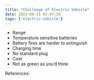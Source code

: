 ```yaml
---
title: "Challenge of Electric Vehicle"
date: 2022-08-31 07:47:30
tags: ['electric-vehicle']
---
```


- Range
- Temperature sensitive batteries
- Battery fires are harder to extinguish
- Charging time
- No standard plug
- Cost
- Not as green as you’d think


References: